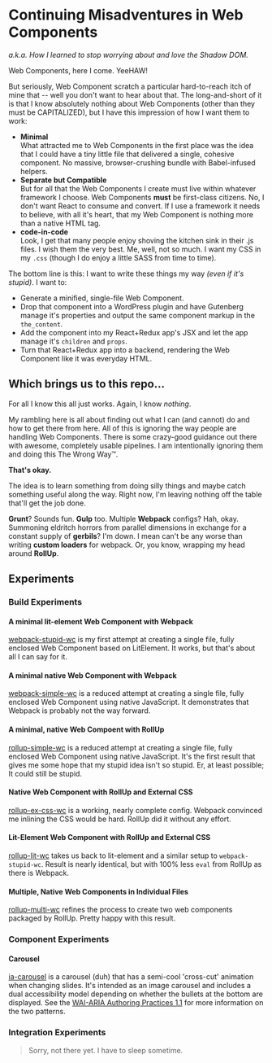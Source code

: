 # Continuing Misadventures in Web Components 
*a.k.a. How I learned to stop worrying about and love the Shadow DOM.*

Web Components, here I come. YeeHAW! 

But seriously, Web Component scratch a particular hard-to-reach itch of mine that -- well you don't 
want to hear about that. The long-and-short of it is that I know absolutely nothing about 
Web Components (other than they must be CAPITALIZED), but I have this impression of how I want them 
to work:

- **Minimal**<br>What attracted me to Web Components in the first place was the idea
 that I could have a tiny little file that delivered a single, cohesive component. 
 No massive, browser-crushing bundle with Babel-infused helpers.
- **Separate but Compatible**<br>But for all that the Web Components I create must live 
 within whatever framework I choose. Web Components **must** be first-class citizens. No, I 
 don't want React to consume and convert.  If I use a framework it needs to believe, 
 with all it's heart, that my Web Component is nothing more than a native HTML tag. 
- **code-in-code**<br>Look, I get that many people enjoy shoving the kitchen sink in their
.js files. I wish them the very best. 
Me, well, not so much. I want my CSS in my `.css` (though I do enjoy a little SASS from
time to time).

The bottom line is this: I want to write these things my way _(even if it's stupid)_. 
I want to: 

- Generate a minified, single-file Web Component.
- Drop that component into a WordPress plugin and have Gutenberg manage it's properties and 
output the same component markup in the `the_content`.
- Add the component into my React+Redux app's JSX and let the app manage it's 
`children` and `props`. 
- Turn that React+Redux app into a backend, rendering the Web Component like it was everyday HTML.

## Which brings us to this repo...

For all I know this all just works. Again, I know _nothing_. 

My rambling here is all about finding out what I can (and cannot) do and how to get there from here. 
All of this is ignoring the way people are handling Web Components. There is some crazy-good guidance 
out there with awesome, completely usable pipelines. 
I am intentionally ignoring them and doing this The Wrong Way™.

**That's okay.** 

The idea is to learn something from doing silly things and maybe catch something useful
along the way. Right now, I'm leaving nothing off the table that'll get the job done.
 
**Grunt**? Sounds fun. **Gulp** too. Multiple **Webpack** configs? Hah, okay. 
Summoning eldritch horrors from parallel dimensions in exchange for a constant supply 
of **gerbils**? I'm down. I mean can't be any worse than writing **custom loaders** for webpack. 
Or, you know, wrapping my head around **RollUp**. 

## Experiments

### Build Experiments

#### A minimal lit-element Web Component with Webpack
 [webpack-stupid-wc](https://github.com/aut0poietic/ia-wc-pipleline/tree/master/webpack-stupid-wc) is my first attempt at creating a single file, fully enclosed 
 Web Component based on LitElement. It works, but that's about all I can say for it.

#### A minimal native Web Component with Webpack
 [webpack-simple-wc](https://github.com/aut0poietic/ia-wc-pipleline/tree/master/webpack-simple-wc) is a reduced attempt
  at creating a single file, fully enclosed Web Component using native JavaScript. It demonstrates that Webpack is
  probably not the way forward.
  
#### A minimal, native Web Compoent with RollUp
 [rollup-simple-wc](https://github.com/aut0poietic/ia-wc-pipleline/tree/master/rollup-simple-wc) is a reduced attempt
  at creating a single file, fully enclosed Web Component using native JavaScript. It's the first result that gives me
  some hope that my stupid idea isn't so stupid. Er, at least possible; It could still be stupid.

#### Native Web Component with RollUp and External CSS
 [rollup-ex-css-wc](https://github.com/aut0poietic/ia-wc-pipleline/tree/master/rollup-ex-css) is a working, nearly
 complete config. Webpack convinced me inlining the CSS would be hard. RollUp did it without any effort.
 
#### Lit-Element Web Component with RollUp and External CSS
 [rollup-lit-wc](https://github.com/aut0poietic/ia-wc-pipleline/tree/master/rollup-lit-wc) takes us back to 
 lit-element and a similar setup to `webpack-stupid-wc`. Result is nearly identical, but with 100% less `eval` from 
 RollUp as there is Webpack.
 
 #### Multiple, Native Web Components in Individual Files
  [rollup-multi-wc](https://github.com/aut0poietic/ia-wc-pipleline/tree/master/rollup-multi-wc) refines the process
  to create two web components packaged by RollUp. Pretty happy with this result. 

### Component Experiments

#### Carousel
 [ia-carousel](https://github.com/aut0poietic/ia-wc-pipleline/tree/master/wc-ia-carousel) is a carousel (duh) that 
 has a semi-cool 'cross-cut' animation when changing slides. It's intended as an image carousel and includes
 a dual accessibility model depending on whether the bullets at the bottom are displayed. See the 
 [WAI-ARIA Authoring Practices 1.1](https://www.w3.org/TR/wai-aria-practices/) for more information on the two patterns.

### Integration Experiments

> Sorry, not there yet. I have to sleep sometime.

